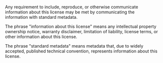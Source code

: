 Any requirement to include, reproduce, or otherwise communicate information about this license may be met by communicating the information with standard metadata.

The phrase "information about this license" means any intellectual property ownership notice, warranty disclaimer, limitation of liability, license terms, or other information about this license.

The phrase "standard metadata" means metadata that, due to widely accepted, published technical convention, represents information about this license.
